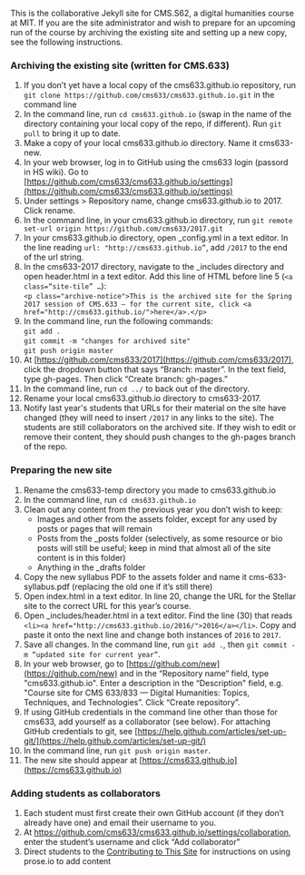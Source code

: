 This is the collaborative Jekyll site for CMS.S62, a digital humanities course at MIT. If you are the site administrator and wish to prepare for an upcoming run of the course by archiving the existing site and setting up a new copy, see the following instructions.

### Archiving the existing site (written for CMS.633)
1. If you don’t yet have a local copy of the cms633.github.io repository, run `git clone https://github.com/cms633/cms633.github.io.git` in the command line
1. In the command line, run `cd cms633.github.io` (swap in the name of the directory containing your local copy of the repo, if different). Run `git pull` to bring it up to date.
1. Make a copy of your local cms633.github.io directory. Name it cms633-new.
1. In your web browser, log in to GitHub using the cms633 login (passord in HS wiki). Go to [https://github.com/cms633/cms633.github.io/settings](https://github.com/cms633/cms633.github.io/settings)
1. Under settings > Repository name, change cms633.github.io to 2017. Click rename.
1. In the command line, in your cms633.github.io directory, run `git remote set-url origin https://github.com/cms633/2017.git`
1. In your cms633.github.io directory, open _config.yml in a text editor. In the line reading `url: "http://cms633.github.io”`, add `/2017` to the end of the url string.
1. In the cms633-2017 directory, navigate to the _includes directory and open header.html in a text editor. Add this line of HTML before line 5 (`<a class=“site-tile” …`):<br /> `<p class="archive-notice">This is the archived site for the Spring 2017 session of CMS.633 — for the current site, click <a href="http://cms633.github.io/">here</a>.</p>`
1. In the command line, run the following commands:<br />
`git add .`<br />
`git commit -m "changes for archived site"`<br />
`git push origin master`
1. At [https://github.com/cms633/2017](https://github.com/cms633/2017), click the dropdown button that says “Branch: master”. In the text field, type gh-pages. Then click “Create branch: gh-pages.”
1. In the command line, run `cd ../` to back out of the directory.
1. Rename your local cms633.github.io directory to cms633-2017.
1. Notify last year's students that URLs for their material on the site have changed (they will need to insert `/2017` in any links to the site). The students are still collaborators on the archived site. If they wish to edit or remove their content, they should push changes to the gh-pages branch of the repo.

### Preparing the new site
1. Rename the cms633-temp directory you made to cms633.github.io
1. In the command line, run `cd cms633.github.io`
1. Clean out any content from the previous year you don’t wish to keep:
    - Images and other from the assets folder, except for any used by posts or pages that will remain
    - Posts from the _posts folder (selectively, as some resource or bio posts will still be useful; keep in mind that almost all of the site content is in this folder)
    - Anything in the _drafts folder
1. Copy the new syllabus PDF to the assets folder and name it cms-633-syllabus.pdf (replacing the old one if it’s still there)
1. Open index.html in a text editor. In line 20, change the URL for the Stellar site to the correct URL for this year’s course.
1. Open _includes/header.html in a text editor. Find the line (30) that reads `<li><a href="http://cms633.github.io/2016/">2016</a></li>`. Copy and paste it onto the next line and change both instances of `2016` to `2017`.
1. Save all changes. In the command line, run `git add .`, then `git commit -m “updated site for current year”`.
1. In your web browser, go to [https://github.com/new](https://github.com/new) and in the “Repository name” field, type "cms633.github.io". Enter a description in the “Description" field, e.g. "Course site for CMS 633/833 — Digital Humanities: Topics, Techniques, and Technologies”. Click “Create repository”.
1. If using GitHub credentials in the command line other than those for cms633, add yourself as a collaborator (see below). For attaching GitHub credentials to git, see [https://help.github.com/articles/set-up-git/](https://help.github.com/articles/set-up-git/)
1. In the command line, run `git push origin master`.
1. The new site should appear at [https://cms633.github.io](https://cms633.github.io)

### Adding students as collaborators
1. Each student must first create their own GitHub account (if they don’t already have one) and email their username to you.
1. At https://github.com/cms633/cms633.github.io/settings/collaboration, enter the student’s username and click “Add collaborator"
1. Direct students to the [Contributing to This Site](https://cms633.github.io/about/) for instructions on using prose.io to add content
